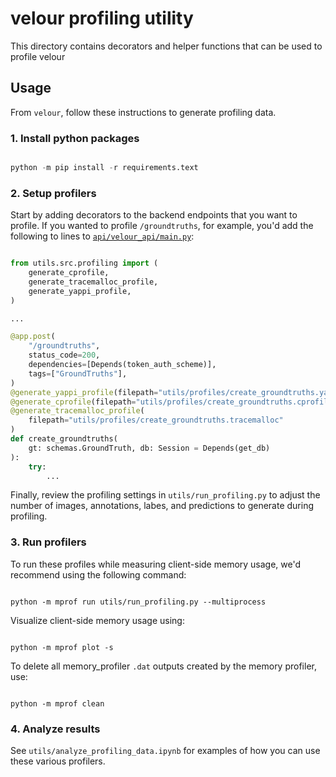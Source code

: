 # velour profiling utility

This directory contains decorators and helper functions that can be used to profile velour

## Usage

From `velour`, follow these instructions to generate profiling data.

### 1. Install python packages

```python

python -m pip install -r requirements.text

```

### 2. Setup profilers

Start by adding decorators to the backend endpoints that you want to profile. If you wanted to profile `/groundtruths`, for example, you'd add the following to lines to [`api/velour_api/main.py`](https://github.com/Striveworks/velour/blob/main/api/velour_api/main.py#L57):

```python

from utils.src.profiling import (
    generate_cprofile,
    generate_tracemalloc_profile,
    generate_yappi_profile,
)

...

@app.post(
    "/groundtruths",
    status_code=200,
    dependencies=[Depends(token_auth_scheme)],
    tags=["GroundTruths"],
)
@generate_yappi_profile(filepath="utils/profiles/create_groundtruths.yappi")
@generate_cprofile(filepath="utils/profiles/create_groundtruths.cprofile")
@generate_tracemalloc_profile(
    filepath="utils/profiles/create_groundtruths.tracemalloc"
)
def create_groundtruths(
    gt: schemas.GroundTruth, db: Session = Depends(get_db)
):
    try:
        ...

```

Finally, review the profiling settings in `utils/run_profiling.py` to adjust the number of images, annotations, labes, and predictions to generate during profiling.


### 3. Run profilers

To run these profiles while measuring client-side memory usage, we'd recommend using the following command:

```

python -m mprof run utils/run_profiling.py --multiprocess

```

Visualize client-side memory usage using:

```

python -m mprof plot -s

```

To delete all memory_profiler `.dat` outputs created by the memory profiler, use:

```

python -m mprof clean

```

### 4. Analyze results

See `utils/analyze_profiling_data.ipynb` for examples of how you can use these various profilers.